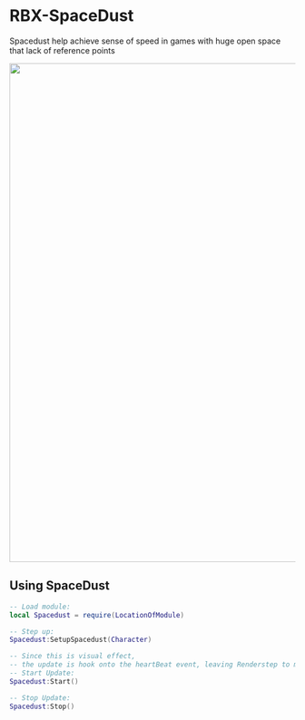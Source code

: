 # RBX-SpaceDust
Spacedust help achieve sense of speed in games with huge open space that lack of reference points

<img src="/Demo.png?raw=true" width="880">

## Using SpaceDust

```lua
-- Load module:
local Spacedust = require(LocationOfModule)

-- Step up:
Spacedust:SetupSpacedust(Character)

-- Since this is visual effect, 
-- the update is hook onto the heartBeat event, leaving Renderstep to more important stuffs.
-- Start Update:
Spacedust:Start()

-- Stop Update:
Spacedust:Stop()
```
